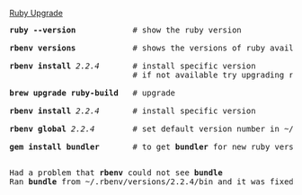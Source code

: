 [Ruby Upgrade](https://github.com/rbenv/rbenv/issues/285)
<pre>
<b>ruby --version</b>            # show the ruby version  

<b>rbenv versions</b>            # shows the versions of ruby available  

<b>rbenv install</b> <em>2.2.4</em>       # install specific version  
                          # if not available try upgrading ruby-build  

<b>brew upgrade ruby-build</b>   # upgrade

<b>rbenv install</b> <em>2.2.4</em>       # install specific version

<b>rbenv global</b> <em>2.2.4</em>        # set default version number in ~/.rbenv/version

<b>gem install bundler</b>       # to get <b>bundler</b> for new ruby version

</pre>
<pre>
Had a problem that <b>rbenv</b> could not see <b>bundle</b>  
Ran <b>bundle</b> from ~/.rbenv/versions/2.2.4/bin and it was fixed
</pre>
